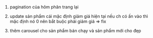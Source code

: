 1. pagination của hôm phân trang lại

2. update sản phẩm cái mặc định giảm giá hiện tại nếu ch có ấn vào thì mặc định nó 0 nên bắt buộc phải giảm giá => fix

3. thêm carousel cho sản phẩm bán chạy và sản phẩm mới cho đẹp
